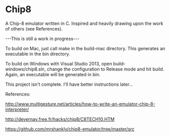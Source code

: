 # Chip8
A Chip-8 emulator written in C. Inspired and heavily drawing upon the work of others (see References).

---This is still a work in progress---

To build on Mac, just call make in the build-mac directory. This generates an executable in the bin directory.

To build on Windows with Visual Studio 2013, open build-windows/chip8.sln, change the configuration to Release mode and hit build.
Again, an executable will be generated in bin.

This project isn't complete. I'll have better instructions later...


References:

http://www.multigesture.net/articles/how-to-write-an-emulator-chip-8-interpreter/

http://devernay.free.fr/hacks/chip8/C8TECH10.HTM

https://github.com/mrshankly/chip8-emulator/tree/master/src

